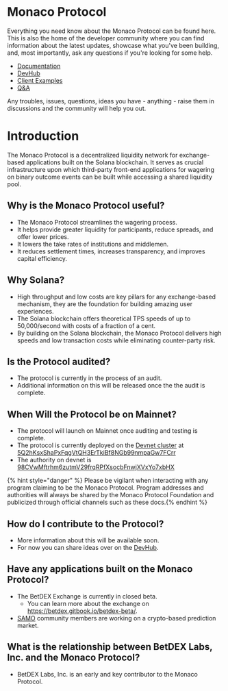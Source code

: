 # Monaco Protocol

Everything you need know about the Monaco Protocol can be found here. This is also the home of the developer community where you can find information about the latest updates, showcase what you've been building, and, most importantly, ask any questions if you're looking for some help.

- [Documentation](SUMMARY.md)
- [DevHub](https://github.com/MonacoProtocol/sdk/discussions/6)
- [Client Examples](examples/README.md)
- [Q&A](https://github.com/MonacoProtocol/sdk/discussions/categories/q-a)

Any troubles, issues, questions, ideas you have - anything - raise them in discussions and the community will help you out.

# Introduction

The Monaco Protocol is a decentralized liquidity network for exchange-based applications built on the Solana blockchain. It serves as crucial infrastructure upon which third-party front-end applications for wagering on binary outcome events can be built while accessing a shared liquidity pool.

## Why is the Monaco Protocol useful?

- The Monaco Protocol streamlines the wagering process.
- It helps provide greater liquidity for participants, reduce spreads, and offer lower prices.
- It lowers the take rates of institutions and middlemen.
- It reduces settlement times, increases transparency, and improves capital efficiency.

## Why Solana?

- High throughput and low costs are key pillars for any exchange-based mechanism, they are the foundation for building amazing user experiences.
- The Solana blockchain offers theoretical TPS speeds of up to 50,000/second with costs of a fraction of a cent.
- By building on the Solana blockchain, the Monaco Protocol delivers high speeds and low transaction costs while eliminating counter-party risk.

## Is the Protocol audited?

- The protocol is currently in the process of an audit.
- Additional information on this will be released once the the audit is complete.

## When Will the Protocol be on Mainnet?

- The protocol will launch on Mainnet once auditing and testing is complete.
- The protocol is currently deployed on the [Devnet cluster](https://docs.solana.com/clusters#devnet) at [5Q2hKsxShaPxFqgVtQH3ErTkiBf8NGb99nmpaGw7FCrr](https://explorer.solana.com/address/5Q2hKsxShaPxFqgVtQH3ErTkiBf8NGb99nmpaGw7FCrr?cluster=devnet)
- The authority on devnet is [98CVwMftrhm6zutmV29frqRPfXsocbFnwjXVxYo7xbHX](https://explorer.solana.com/address/98CVwMftrhm6zutmV29frqRPfXsocbFnwjXVxYo7xbHX?cluster=devnet)

{% hint style="danger" %} Please be vigilant when interacting with any program claiming to be the Monaco Protocol. Program addresses and authorities will always be shared by the Monaco Protocol Foundation and publicized through official channels such as these docs.{% endhint %}

## How do I contribute to the Protocol?

- More information about this will be available soon.
- For now you can share ideas over on the [DevHub](https://github.com/MonacoProtocol/sdk/discussions).

## Have any applications built on the Monaco Protocol?

- The BetDEX Exchange is currently in closed beta.
  - You can learn more about the exchange on https://betdex.gitbook.io/betdex-beta/.
- [SAMO](https://samoyedcoin.com/) community members are working on a crypto-based prediction market.

## What is the relationship between BetDEX Labs, Inc. and the Monaco Protocol?

- BetDEX Labs, Inc. is an early and key contributor to the Monaco Protocol.
